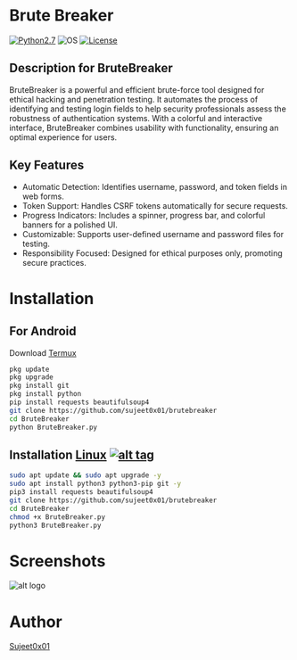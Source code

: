 # Brute Breaker

[![Python2.7](https://img.shields.io/badge/Python-2.7-green.svg?style=flat-square)](https://www.python.org/downloads/release/python-2714/)
![OS](https://img.shields.io/badge/Tested%20On-Linux%20|%20OSX%20|%20Windows%20|%20Android-yellowgreen.svg?style=flat-square) 
[![License](https://img.shields.io/badge/License-MIT-blue.svg?style=flat-square)](https://github.com/sujeet0x01/brutebreaker/blob/main/LICENSE)

## Description for BruteBreaker

BruteBreaker is a powerful and efficient brute-force tool designed for ethical hacking and penetration testing. It automates the process of identifying and testing login fields to help security professionals assess the robustness of authentication systems. With a colorful and interactive interface, BruteBreaker combines usability with functionality, ensuring an optimal experience for users.

## Key Features

- Automatic Detection: Identifies username, password, and token fields in web forms.
- Token Support: Handles CSRF tokens automatically for secure requests.
- Progress Indicators: Includes a spinner, progress bar, and colorful banners for a polished UI.
- Customizable: Supports user-defined username and password files for testing.
- Responsibility Focused: Designed for ethical purposes only, promoting secure practices.

# Installation

## For Android
Download [Termux](https://f-droid.org/en/packages/com.termux/)

``` bash
pkg update
pkg upgrade
pkg install git
pkg install python
pip install requests beautifulsoup4
git clone https://github.com/sujeet0x01/brutebreaker
cd BruteBreaker
python BruteBreaker.py
```
## Installation [Linux](https://wikipedia.org/wiki/Linux) [![alt tag](http://icons.iconarchive.com/icons/dakirby309/simply-styled/32/OS-Linux-icon.png)](https://fr.wikipedia.org/wiki/Linux)

``` bash
sudo apt update && sudo apt upgrade -y
sudo apt install python3 python3-pip git -y
pip3 install requests beautifulsoup4
git clone https://github.com/sujeet0x01/brutebreaker
cd BruteBreaker
chmod +x BruteBreaker.py
python3 BruteBreaker.py
```

# Screenshots

![alt logo](https://i.giphy.com/media/v1.Y2lkPTc5MGI3NjExMWhqOXZxNjJsM21kNTg4ZWZzand3aDF1bzQxNXZ0ZmljbWpxb2MwNiZlcD12MV9pbnRlcm5hbF9naWZfYnlfaWQmY3Q9Zw/OsWVk7T1qXl03YCU1F/giphy.gif)

# Author

[Sujeet0x01](https://github.com/sujeet0x01)


